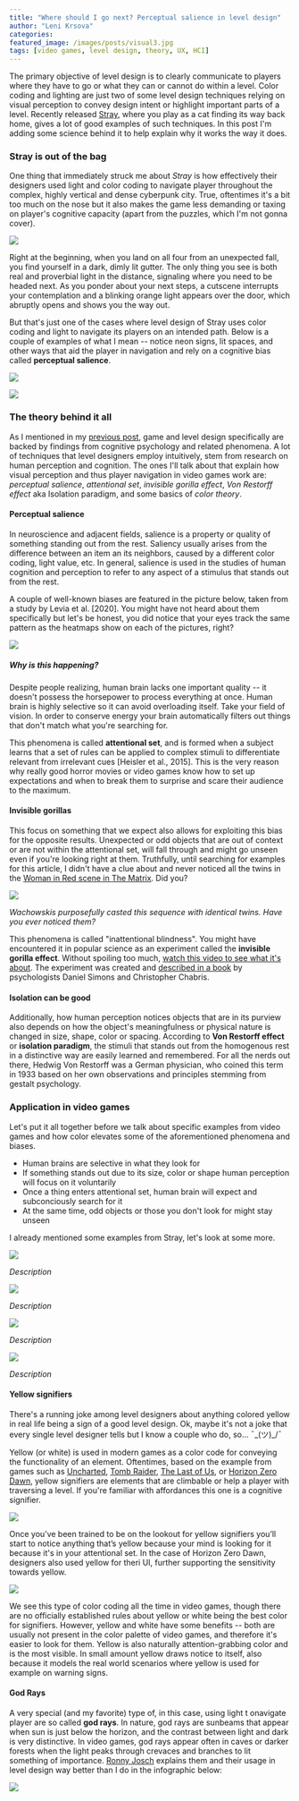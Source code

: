 ```yaml
---
title: "Where should I go next? Perceptual salience in level design"
author: "Leni Krsova"
categories: 
featured_image: /images/posts/visual3.jpg
tags: [video games, level design, theory, UX, HCI]
---
```


The primary objective of level design is to clearly communicate to players where they have to go or what they can or cannot do within a level. Color coding and lighting are just two of some level design techniques relying on visual perception to convey design intent or highlight important parts of a level. Recently released [Stray](https://store.steampowered.com/app/1332010/Stray/), where you play as a cat finding its way back home, gives a lot of good examples of such techniques. In this post I'm adding some science behind it to help explain why it works the way it does.

### Stray is out of the bag
One thing that immediately struck me about *Stray* is how effectively their designers used light and color coding to navigate player throughout the complex, highly vertical and dense cyberpunk city. True, oftentimes it's a bit too much on the nose but it also makes the game less demanding or taxing on player's cognitive capacity (apart from the puzzles, which I'm not gonna cover). 

![](/images/posts/visual1.jpg)

Right at the beginning, when you land on all four from an unexpected fall, you find yourself in a dark, dimly lit gutter. The only thing you see is both real and proverbial light in the distance, signaling where you need to be headed next. As you ponder about your next steps, a cutscene interrupts your contemplation and a blinking orange light appears over the door, which abruptly opens and shows you the way out.

But that's just one of the cases where level design of Stray uses color coding and light to navigate its players on an intended path. Below is a couple of examples of what I mean -- notice neon signs, lit spaces, and other ways that aid the player in navigation and rely on a cognitive bias called **perceptual salience**.

![](/images/posts/visual5.jpg)

![](/images/posts/visual3.jpg)

### The theory behind it all
As I mentioned in my [previous post](https://lenikrsova.github.io/blog/leveldesign-resources), game and level design specifically are backed by findings from cognitive psychology and related phenomena. A lot of techniques that level designers employ intuitively, stem from research on human perception and cognition. The ones I'll talk about that explain how visual perception and thus player navigation in video games work are: *perceptual salience*, *attentional set*, *invisible gorilla effect*, *Von Restorff effect* aka Isolation paradigm, and some basics of *color theory*.

#### Perceptual salience
In neuroscience and adjacent fields, salience is a property or quality of something standing out from the rest. Saliency usually arises from the difference between an item an its neighbors, caused by a different color coding, light value, etc. In general, salience is used in the studies of human cognition and perception to refer to any aspect of a stimulus that stands out from the rest.

A couple of well-known biases are featured in the picture below, taken from a study by Levia et al. [2020]. You might have not heard about them specifically but let's be honest, you did notice that your eyes track the same pattern as the heatmaps show on each of the pictures, right? 

![](/images/visual-saliency.png)

##### Why is this happening?
Despite people realizing, human brain lacks one important quality -- it doesn't possess the horsepower to process everything at once. Human brain is highly selective so it can avoid overloading itself. Take your field of vision. In order to conserve energy your brain automatically filters out things that don't match what you're searching for.

This phenomena is called **attentional set**, and is formed when a subject learns that a set of rules can be applied to complex stimuli to differentiate relevant from irrelevant cues [Heisler et al., 2015]. This is the very reason why really good horror movies or video games know how to set up expectations and when to break them to surprise and scare their audience to the maximum. 

#### Invisible gorillas
This focus on something that we expect also allows for exploiting this bias for the opposite results. Unexpected or odd objects that are out of context or are not within the attentional set, will fall through and might go unseen even if you're looking right at them. Truthfully, until searching for examples for this article, I didn't have a clue about and never noticed all the twins in the [Woman in Red scene in The Matrix](https://www.youtube.com/watch?v=IJrjcHx9nDA). Did you?

![](/images/linr.jpg)

*Wachowskis purposefully casted this sequence with identical twins. Have you ever noticed them?*

This phenomena is called "inattentional blindness". You might have encountered it in popular science as an experiment called the **invisible gorilla effect**. Without spoiling too much, [watch this video to see what it's about](https://www.youtube.com/watch?v=vJG698U2Mvo). The experiment was created and [described in a book](https://www.amazon.com/Invisible-Gorilla-How-Intuitions-Deceive/dp/0307459667) by psychologists Daniel Simons and Christopher Chabris. 

#### Isolation can be good
Additionally, how human perception notices objects that are in its purview also depends on how the object's meaningfulness or physical nature is changed in size, shape, color or spacing. According to **Von Restorff effect** or **isolation paradigm**, the stimuli that stands out from the homogenous rest in a distinctive way are easily learned and remembered. For all the nerds out there, Hedwig Von Restorff was a German physician, who coined this term in 1933 based on her own observations and principles stemming from gestalt psychology.

### Application in video games
Let's put it all together before we talk about specific examples from video games and how color elevates some of the aforementioned phenomena and biases. 

* Human brains are selective in what they look for
* If something stands out due to its size, color or shape human perception will focus on it voluntarily
* Once a thing enters attentional set, human brain will expect and subconciously search for it
* At the same time, odd objects or those you don't look for might stay unseen

I already mentioned some examples from Stray, let's look at some more.

![](/images/posts/stray-sign2.jpg)

*Description*

![](/images/posts/visual4.jpg)

*Description*

![](/images/posts/visual6.jpg)

*Description*

![](/images/posts/straysign.jpg)

*Description*

#### Yellow signifiers
There's a running joke among level designers about anything colored yellow in real life being a sign of a good level design. Ok, maybe it's not a joke that every single level designer tells but I know a couple who do, so...  ¯\_(ツ)_/¯

Yellow (or white) is used in modern games as a color code for conveying the functionality of an element. Oftentimes, based on the example from games such as [Uncharted](https://en.wikipedia.org/wiki/Uncharted), [Tomb Raider](https://en.wikipedia.org/wiki/Rise_of_the_Tomb_Raider), [The Last of Us](https://en.wikipedia.org/wiki/The_Last_of_Us), or [Horizon Zero Dawn](https://en.wikipedia.org/wiki/Horizon_Zero_Dawn), yellow signifiers are elements that are climbable or help a player with traversing a level. If you're familiar with affordances this one is a cognitive signifier. 

![](/images/uncharted.jpg)

Once you’ve been trained to be on the lookout for yellow signifiers you’ll start to notice anything that’s yellow because your mind is looking for it because it's in your attentional set. In the case of Horizon Zero Dawn, designers also used yellow for theri UI, further supporting the sensitivity towards yellow.

![](/images/hzd.jpg)

We see this type of color coding all the time in video games, though there are no officially established rules about yellow or white being the best color for signifiers. However, yellow and white have some benefits -- both are usually not present in the color palette of video games, and therefore it's easier to look for them. Yellow is also naturally attention-grabbing color and is the most visible. In small amount yellow draws notice to itself, also because it models the real world scenarios where yellow is used for example on warning signs.

#### God Rays
A very special (and my favorite) type of, in this case, using light t onavigate player are so called **god rays**. In nature, god rays are sunbeams that appear when sun is just below the horizon, and the contrast between light and dark is very distinctive. In video games, god rays appear often in caves or darker forests when the light peaks through crevaces and branches to lit something of importance. [Ronny Josch](https://ronnyjosch.com/level-design-analysis/) explains them and their usage in level design way better than I do in the infographic below:

![](/images/godraysrosch.jpg)
